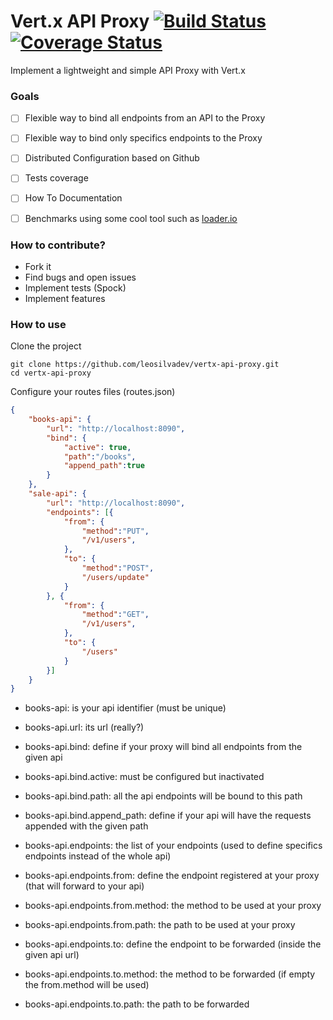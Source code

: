 # Vert.x API Proxy [![Build Status](https://travis-ci.org/leosilvadev/vertx-api-proxy.svg?branch=master)](https://travis-ci.org/leosilvadev/vertx-api-proxy) [![Coverage Status](https://coveralls.io/repos/github/leosilvadev/vertx-api-proxy/badge.svg?branch=master)](https://coveralls.io/github/leosilvadev/vertx-api-proxy?branch=master)
Implement a lightweight and simple API Proxy with Vert.x

### Goals
- [ ] Flexible way to bind all endpoints from an API to the Proxy
- [ ] Flexible way to bind only specifics endpoints to the Proxy
- [ ] Distributed Configuration based on Github
- [ ] Tests coverage
- [ ] How To Documentation
- [ ] Benchmarks using some cool tool such as [loader.io](http://loader.io)


### How to contribute?
- Fork it
- Find bugs and open issues
- Implement tests (Spock)
- Implement features


### How to use

Clone the project
```
git clone https://github.com/leosilvadev/vertx-api-proxy.git
cd vertx-api-proxy
```

Configure your routes files (routes.json)
```json
{
	"books-api": {
		"url": "http://localhost:8090",
		"bind": {
			"active": true,
			"path":"/books",
			"append_path":true
		}
	},
	"sale-api": {
		"url": "http://localhost:8090",
		"endpoints": [{
			"from": {
				"method":"PUT",
				"/v1/users",
			},
			"to": {
				"method":"POST",
				"/users/update"
			}
		}, {
			"from": {
				"method":"GET",
				"/v1/users",
			},
			"to": {
				"/users"
			}
		}]
	}
}
```
- books-api: is your api identifier (must be unique)
- books-api.url: its url (really?)
- books-api.bind: define if your proxy will bind all endpoints from the given api
- books-api.bind.active: must be configured but inactivated
- books-api.bind.path: all the api endpoints will be bound to this path
- books-api.bind.append_path: define if your api will have the requests appended with the given path

- books-api.endpoints: the list of your endpoints (used to define specifics endpoints instead of the whole api)
- books-api.endpoints.from: define the endpoint registered at your proxy (that will forward to your api)
- books-api.endpoints.from.method: the method to be used at your proxy
- books-api.endpoints.from.path: the path to be used at your proxy
- books-api.endpoints.to: define the endpoint to be forwarded (inside the given api url)
- books-api.endpoints.to.method: the method to be forwarded (if empty the from.method will be used)
- books-api.endpoints.to.path: the path to be forwarded

